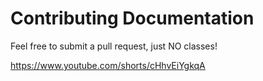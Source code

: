 # Contributing Documentation



Feel free to submit a pull request, just NO classes!

https://www.youtube.com/shorts/cHhvEiYgkqA